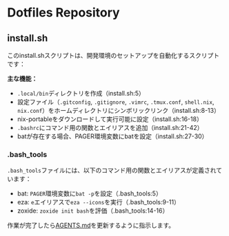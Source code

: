 # Dotfiles Repository

## install.sh

このinstall.shスクリプトは、開発環境のセットアップを自動化するスクリプトです：

**主な機能：**
- `.local/bin`ディレクトリを作成（install.sh:5）
- 設定ファイル（`.gitconfig`, `.gitignore`, `.vimrc`, `.tmux.conf`, `shell.nix`, `nix.conf`）をホームディレクトリにシンボリックリンク（install.sh:8-13）
- nix-portableをダウンロードして実行可能に設定（install.sh:16-18）
- `.bashrc`にコマンド用の関数とエイリアスを追加（install.sh:21-42）
- batが存在する場合、PAGER環境変数にbatを設定（install.sh:27-30）

### .bash_tools

`.bash_tools`ファイルには、以下のコマンド用の関数とエイリアスが定義されています：

- bat: `PAGER`環境変数に`bat -p`を設定（.bash_tools:5）
- eza: `e`エイリアスで`eza --icons`を実行（.bash_tools:9-11）
- zoxide: `zoxide init bash`を評価（.bash_tools:14-16）

作業が完了したら[AGENTS.md](./AGENTS.md)を更新するように指示します。
